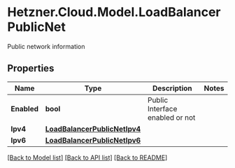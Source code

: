 # Hetzner.Cloud.Model.LoadBalancerPublicNet
Public network information

## Properties

Name | Type | Description | Notes
------------ | ------------- | ------------- | -------------
**Enabled** | **bool** | Public Interface enabled or not | 
**Ipv4** | [**LoadBalancerPublicNetIpv4**](LoadBalancerPublicNetIpv4.md) |  | 
**Ipv6** | [**LoadBalancerPublicNetIpv6**](LoadBalancerPublicNetIpv6.md) |  | 

[[Back to Model list]](../../README.md#documentation-for-models) [[Back to API list]](../../README.md#documentation-for-api-endpoints) [[Back to README]](../../README.md)

